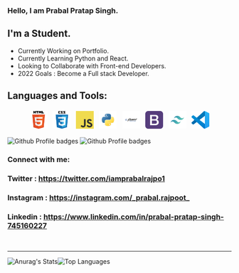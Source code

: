 
### Hello, I am Prabal Pratap Singh.

## I'm a Student.

- Currently Working on Portfolio.
- Currently Learning Python and React.
- Looking to Collaborate with Front-end Developers.
- 2022 Goals : Become a Full stack Developer.

## Languages and Tools:

<p align="center">
<img src="https://raw.githubusercontent.com/github/explore/80688e429a7d4ef2fca1e82350fe8e3517d3494d/topics/html/html.png" alt="HTML" height="40" style="vertical-align:top; margin:4px">

<img src="https://raw.githubusercontent.com/github/explore/80688e429a7d4ef2fca1e82350fe8e3517d3494d/topics/css/css.png" alt="CSS" height="40" style="vertical-align:top; margin:4px">

<img src="https://raw.githubusercontent.com/github/explore/80688e429a7d4ef2fca1e82350fe8e3517d3494d/topics/javascript/javascript.png" alt="Javascript" height="40" style="vertical-align:top; margin:4px">

<img src="https://raw.githubusercontent.com/github/explore/80688e429a7d4ef2fca1e82350fe8e3517d3494d/topics/python/python.png" alt="Python" height="40" style="vertical-align:top; margin:4px">

<img src="https://raw.githubusercontent.com/github/explore/80688e429a7d4ef2fca1e82350fe8e3517d3494d/topics/jquery/jquery.png" alt="JQuey" height="40" style="vertical-align:top; margin:4px">

<img src="https://raw.githubusercontent.com/github/explore/80688e429a7d4ef2fca1e82350fe8e3517d3494d/topics/bootstrap/bootstrap.png" alt="Bootstrap" height="40" style="vertical-align:top; margin:4px">

<img src="https://raw.githubusercontent.com/github/explore/80688e429a7d4ef2fca1e82350fe8e3517d3494d/topics/tailwind/tailwind.png" alt="Tailwind" height="40" style="vertical-align:top; margin:4px">

<img src="https://raw.githubusercontent.com/github/explore/80688e429a7d4ef2fca1e82350fe8e3517d3494d/topics/visual-studio-code/visual-studio-code.png" alt="VS Code" height="40" style="vertical-align:top; margin:4px">

</p>

<img align="center" alt="Github Profile badges" src="https://visitor-badge.laobi.icu/badge?page_id=prabalrajpoot">

<img align="center" alt="Github Profile badges" src="https://img.shields.io/github/followers/prabalrajpoot?label=Follow&style=social">

### Connect with me:

### Twitter : https://twitter.com/iamprabalrajpo1

### Instagram : https://instagram.com/_prabal.rajpoot_

### Linkedin : https://www.linkedin.com/in/prabal-pratap-singh-745160227

<br>

---

<img align="left" alt="Anurag's Stats" src="https://github-readme-stats.vercel.app/api?username=prabalrajpoot&show_icons=true&theme=tokyonight">

<img align="left" alt="Top Languages" src="https://github-readme-stats.vercel.app/api/top-langs/?username=prabalrajpoot">
